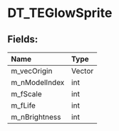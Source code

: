 # DT_TEGlowSprite

## Fields:

| Name | Type |
| :--- | :--- |
| m_vecOrigin | Vector |
| m_nModelIndex | int |
| m_fScale | int |
| m_fLife | int |
| m_nBrightness | int |
